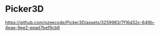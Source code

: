 # Picker3D


https://github.com/ozeecode/Picker3D/assets/3259983/7f16d32c-649b-4eae-9ee2-eead7bef9cb6

